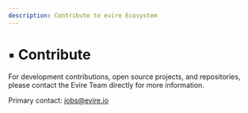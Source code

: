 ```yaml
---
description: Contribute to evire Ecosystem
---
```


# ▪️ Contribute

For development contributions, open source projects, and repositories, please contact the Evire Team directly for more information.

Primary contact: [jobs@evire.io](mailto:jobs@evire.io)
